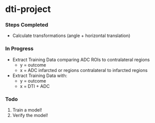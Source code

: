 # dti-project

### Steps Completed

* Calculate transformations (angle + horizontal translation)


### In Progress

* Extract Training Data comparing ADC ROIs to contralateral regions
	* y = outcome
	* x = ADC infarcted or regions contralateral to infarcted regions
*  Extract Training Data with:
	* y = outcome
	* x = DTI + ADC


### Todo
1. Train a model!
2. Verify the model!
